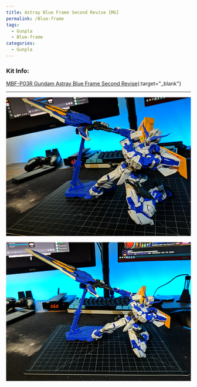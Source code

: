 ```yaml
---
title: Astray Blue Frame Second Revise [MG]
permalink: /Blue-frame
tags:
  - Gunpla
  - Blue-frame
categories:
  - Gunpla
---
```


### Kit Info:
[MBF-P03R	Gundam Astray Blue Frame Second Revise](http://dalong.net/reviews/mg/m124/m124_p.htm){:target="_blank"}

---

![](/gunpla/Blue-frame_1.png)

![](/gunpla/Blue-frame_2.png)



<script src="https://unpkg.com/vanilla-back-to-top@7.2.1/dist/vanilla-back-to-top.min.js"></script>
<script>addBackToTop({
  diameter: 56,
  backgroundColor: 'rgb(255, 255, 255)',
  textColor: '#000'
})</script>

